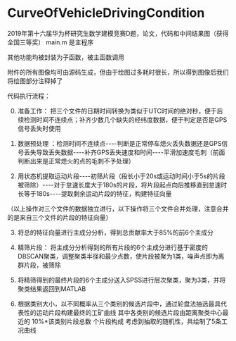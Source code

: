 # CurveOfVehicleDrivingCondition
2019年第十六届华为杯研究生数学建模竞赛D题，论文，代码和中间结果图（获得全国三等奖）
main.m 是主程序

其他功能均被封装为子函数，被主函数调用

附件的所有图像均可由源码生成，但由于绘图过多耗时很长，所以得到图像后我们将绘图部分注释掉了

代码执行流程：

0. 准备工作： 把三个文件的日期时间转换为类似于UTC时间的绝对秒，便于后续检测时间不连续点；补齐少数几个缺失的经纬度数据，便于判定是否是GPS信号丢失时使用

1. 数据预处理 ：检测时间不连续点----判断是正常停车熄火丢失数据还是GPS信号丢失导致丢失数据----补齐GPS丢失速度和时间----平滑加速度毛刺（前面判断出来是正常熄火的点的毛刺不予处理）

2. 用状态机提取运动片段----初筛片段（段长小于20s或运动时间小于5s的片段被筛除）----对于怠速长度大于180s的片段，将片段起点向后推移直到怠速时长等于180s----提取剩余运动片段的特征，构建特征向量

（以上操作对三个文件的数据独立进行，以下操作将三个文件合并处理，注意合并的是来自三个文件的片段的特征向量）

3. 将总的特征向量进行主成分分析，得到总贡献率大于85%的前6个主成分

4. 精筛片段： 将主成分分析得到的所有片段的6个主成分进行基于密度的DBSCAN聚类，调整聚类半径和最少点数，使片段被聚为1类，噪声点即为离群片段，被筛除

5. 将精筛得到的最终片段的6个主成分送入SPSS进行层次聚类，聚为3类，并将聚类结果返回到MATLAB

6. 根据类别大小，以不同概率从三个类别的候选片段中，通过轮盘法抽选最具代表性的运动片段构建最终的工矿曲线
    其中各类别的候选片段由距离聚类中心最近的 10%*该类别片段总数 个片段构成
    考虑到抽取的随机性，共绘制了5条工况曲线
